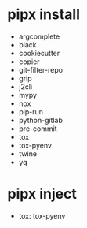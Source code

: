 # pipx install
- argcomplete
- black
- cookiecutter
- copier
- git-filter-repo
- grip
- j2cli
- mypy
- nox
- pip-run
- python-gitlab
- pre-commit
- tox
- tox-pyenv
- twine
- yq

# pipx inject
- tox: tox-pyenv
